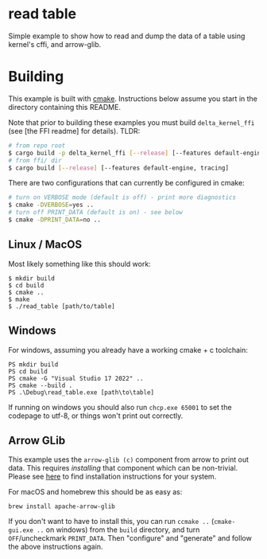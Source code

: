 read table
==========

Simple example to show how to read and dump the data of a table using kernel's cffi, and arrow-glib.

# Building

This example is built with [cmake]. Instructions below assume you start in the directory containing this README.

Note that prior to building these examples you must build `delta_kernel_ffi` (see [the FFI readme] for details). TLDR:
```bash
# from repo root
$ cargo build -p delta_kernel_ffi [--release] [--features default-engine, tracing]
# from ffi/ dir
$ cargo build [--release] [--features default-engine, tracing]
```

There are two configurations that can currently be configured in cmake:
```bash
# turn on VERBOSE mode (default is off) - print more diagnostics
$ cmake -DVERBOSE=yes ..
# turn off PRINT_DATA (default is on) - see below
$ cmake -DPRINT_DATA=no ..
```

## Linux / MacOS

Most likely something like this should work:
```
$ mkdir build
$ cd build
$ cmake ..
$ make
$ ./read_table [path/to/table]
```

## Windows

For windows, assuming you already have a working cmake + c toolchain:
```
PS mkdir build
PS cd build
PS cmake -G "Visual Studio 17 2022" ..
PS cmake --build .
PS .\Debug\read_table.exe [path\to\table]
```

If running on windows you should also run `chcp.exe 65001` to set the codepage to utf-8, or things
won't print out correctly.

## Arrow GLib
This example uses the `arrow-glib (c)` component from arrow to print out data. This requires
_installing_ that component which can be non-trivial. Please see
[here](https://arrow.apache.org/install/) to find installation instructions for your system.

For macOS and homebrew this should be as easy as:
```
brew install apache-arrow-glib
```

If you don't want to have to install this, you can run `ccmake ..` (`cmake-gui.exe ..` on windows)
from the `build` directory, and turn `OFF`/uncheckmark `PRINT_DATA`. Then "configure" and
"generate" and follow the above instructions again.

[cmake]: https://cmake.org/
